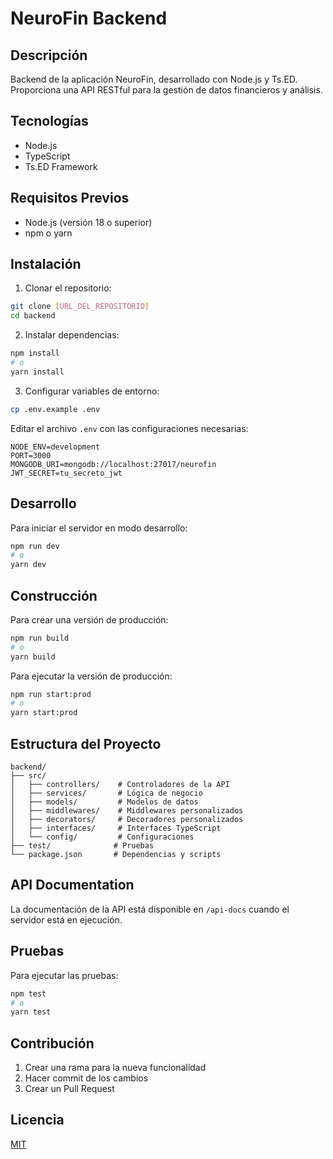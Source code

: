 # NeuroFin Backend

## Descripción
Backend de la aplicación NeuroFin, desarrollado con Node.js y Ts.ED. Proporciona una API RESTful para la gestión de datos financieros y análisis.

## Tecnologías
- Node.js
- TypeScript
- Ts.ED Framework


## Requisitos Previos
- Node.js (versión 18 o superior)
- npm o yarn

## Instalación

1. Clonar el repositorio:
```bash
git clone [URL_DEL_REPOSITORIO]
cd backend
```

2. Instalar dependencias:
```bash
npm install
# o
yarn install
```

3. Configurar variables de entorno:
```bash
cp .env.example .env
```
Editar el archivo `.env` con las configuraciones necesarias:
```
NODE_ENV=development
PORT=3000
MONGODB_URI=mongodb://localhost:27017/neurofin
JWT_SECRET=tu_secreto_jwt
```

## Desarrollo

Para iniciar el servidor en modo desarrollo:
```bash
npm run dev
# o
yarn dev
```

## Construcción

Para crear una versión de producción:
```bash
npm run build
# o
yarn build
```

Para ejecutar la versión de producción:
```bash
npm run start:prod
# o
yarn start:prod
```

## Estructura del Proyecto
```
backend/
├── src/
│   ├── controllers/    # Controladores de la API
│   ├── services/       # Lógica de negocio
│   ├── models/         # Modelos de datos
│   ├── middlewares/    # Middlewares personalizados
│   ├── decorators/     # Decoradores personalizados
│   ├── interfaces/     # Interfaces TypeScript
│   └── config/         # Configuraciones
├── test/              # Pruebas
└── package.json       # Dependencias y scripts
```

## API Documentation
La documentación de la API está disponible en `/api-docs` cuando el servidor está en ejecución.

## Pruebas
Para ejecutar las pruebas:
```bash
npm test
# o
yarn test
```

## Contribución
1. Crear una rama para la nueva funcionalidad
2. Hacer commit de los cambios
3. Crear un Pull Request

## Licencia
[MIT](LICENSE) 